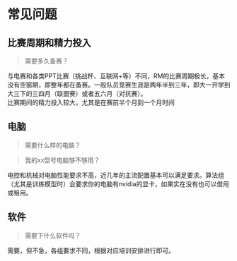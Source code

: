 # 常见问题

## 比赛周期和精力投入
> 需要多久备赛？

与电赛和各类PPT比赛（挑战杯、互联网+等）不同，RM的比赛周期极长，基本没有空窗期，即整年都在备赛。一般队员竞赛生涯是两年半到三年，即大一开学到大三下的三四月（联盟赛）或者五六月（对抗赛）。  
比赛期间的精力投入较大，尤其是在赛前半个月到一个月时间

## 电脑
> 需要什么样的电脑？

> 我的xx型号电脑够不够用？

电控和机械对电脑性能要求不高，近几年的主流配置基本可以满足要求。算法组（尤其是训练模型时）会要求你的电脑有nvidia的显卡，如果实在没有也可以借用或租用。

## 软件
> 需要下什么软件吗？

需要，但不急，各组要求不同，根据对应培训安排进行即可。
